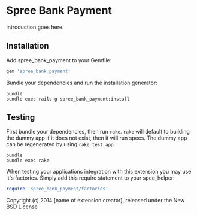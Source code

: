 Spree Bank Payment
================

Introduction goes here.

Installation
------------

Add spree_bank_payment to your Gemfile:

```ruby
gem 'spree_bank_payment'
```

Bundle your dependencies and run the installation generator:

```shell
bundle
bundle exec rails g spree_bank_payment:install
```

Testing
-------

First bundle your dependencies, then run `rake`. `rake` will default to building the dummy app if it does not exist, then it will run specs. The dummy app can be regenerated by using `rake test_app`.

```shell
bundle
bundle exec rake
```

When testing your applications integration with this extension you may use it's factories.
Simply add this require statement to your spec_helper:

```ruby
require 'spree_bank_payment/factories'
```

Copyright (c) 2014 [name of extension creator], released under the New BSD License
